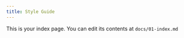 ```yaml
---
title: Style Guide
---
```


This is your index page. You can edit its contents at `docs/01-index.md`
